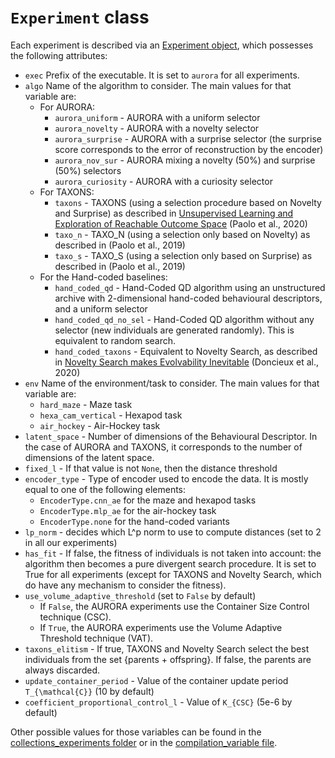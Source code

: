 # `Experiment` class

Each experiment is described via an [Experiment object](../singularity/experiment.py), which possesses the following attributes:
- `exec` Prefix of the executable. It is set to `aurora` for all experiments.
- `algo` Name of the algorithm to consider. The main values for that variable are:
    - For AURORA:
        - `aurora_uniform` - AURORA with a uniform selector
        - `aurora_novelty` - AURORA with a novelty selector
        - `aurora_surprise` - AURORA with a surprise selector (the surprise score corresponds to the error of reconstruction by the encoder)
        - `aurora_nov_sur` - AURORA mixing a novelty (50%) and surprise (50%) selectors
        - `aurora_curiosity` - AURORA with a curiosity selector
    - For TAXONS:
        - `taxons` - TAXONS (using a selection procedure based on Novelty and Surprise) as described in [Unsupervised Learning and Exploration of Reachable Outcome Space](https://ieeexplore.ieee.org/document/9196819) (Paolo et al., 2020)
        - `taxo_n` - TAXO_N (using a selection only based on Novelty) as described in (Paolo et al., 2019)
        - `taxo_s` - TAXO_S (using a selection only based on Surprise) as described in (Paolo et al., 2019)
    - For the Hand-coded baselines:
        - `hand_coded_qd` - Hand-Coded QD algorithm using an unstructured archive with 2-dimensional hand-coded behavioural descriptors, and a uniform selector
        - `hand_coded_qd_no_sel` - Hand-Coded QD algorithm without any selector (new individuals are generated randomly). This is equivalent to random search.
        - `hand_coded_taxons` - Equivalent to Novelty Search, as described in [Novelty Search makes Evolvability Inevitable](https://dl.acm.org/doi/10.1145/3377930.3389840) (Doncieux et al., 2020)
- `env` Name of the environment/task to consider. The main values for that variable are:
    - `hard_maze` - Maze task
    - `hexa_cam_vertical` - Hexapod task
    - `air_hockey` - Air-Hockey task
- `latent_space` - Number of dimensions of the Behavioural Descriptor.
  In the case of AURORA and TAXONS, it corresponds to the number of dimensions of the latent space.
- `fixed_l` - If that value is not `None`, then the distance threshold
- `encoder_type` - Type of encoder used to encode the data.
  It is mostly equal to one of the following elements:
    - `EncoderType.cnn_ae` for the maze and hexapod tasks
    - `EncoderType.mlp_ae` for the air-hockey task
    - `EncoderType.none` for the hand-coded variants
- `lp_norm` - decides which L^p norm to use to compute distances (set to 2 in all our experiments)
- `has_fit` - If false, the fitness of individuals is not taken into account: the algorithm then becomes a pure divergent search procedure.
  It is set to True for all experiments (except for TAXONS and Novelty Search, which do have any mechanism to consider the fitness).
- `use_volume_adaptive_threshold` (set to `False` by default)
    - If `False`, the AURORA experiments use the Container Size Control technique (CSC).
    - If `True`, the AURORA experiments use the Volume Adaptive Threshold technique (VAT). 
- `taxons_elitism` - If true, TAXONS and Novelty Search select the best individuals from the set {parents + offspring}.
  If false, the parents are always discarded.
- `update_container_period` - Value of the container update period `T_{\mathcal{C}}` (10 by default)
- `coefficient_proportional_control_l` - Value of `K_{CSC}` (5e-6 by default)

Other possible values for those variables can be found in the [collections_experiments folder](../singularity/collections_experiments/) or in the [compilation_variable file](../cpp/compilation_variables.hpp).
